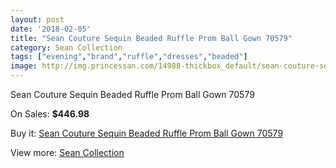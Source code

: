 ```yaml
---
layout: post
date: '2018-02-05'
title: "Sean Couture Sequin Beaded Ruffle Prom Ball Gown 70579"
category: Sean Collection
tags: ["evening","brand","ruffle","dresses","beaded"]
image: http://img.princessan.com/14988-thickbox_default/sean-couture-sequin-beaded-ruffle-prom-ball-gown-70579.jpg
---
```

Sean Couture Sequin Beaded Ruffle Prom Ball Gown 70579

On Sales: **$446.98**
<a href="https://www.princessan.com/en/sean-collection/7017-sean-couture-sequin-beaded-ruffle-prom-ball-gown-70579.html"><amp-img layout="responsive" width="600" height="600" src="//img.princessan.com/14988-thickbox_default/sean-couture-sequin-beaded-ruffle-prom-ball-gown-70579.jpg" alt="Sean Couture Sequin Beaded Ruffle Prom Ball Gown 70579 0" /></a>
<a href="https://www.princessan.com/en/sean-collection/7017-sean-couture-sequin-beaded-ruffle-prom-ball-gown-70579.html"><amp-img layout="responsive" width="600" height="600" src="//img.princessan.com/14991-thickbox_default/sean-couture-sequin-beaded-ruffle-prom-ball-gown-70579.jpg" alt="Sean Couture Sequin Beaded Ruffle Prom Ball Gown 70579 1" /></a>
<a href="https://www.princessan.com/en/sean-collection/7017-sean-couture-sequin-beaded-ruffle-prom-ball-gown-70579.html"><amp-img layout="responsive" width="600" height="600" src="//img.princessan.com/14990-thickbox_default/sean-couture-sequin-beaded-ruffle-prom-ball-gown-70579.jpg" alt="Sean Couture Sequin Beaded Ruffle Prom Ball Gown 70579 2" /></a>
<a href="https://www.princessan.com/en/sean-collection/7017-sean-couture-sequin-beaded-ruffle-prom-ball-gown-70579.html"><amp-img layout="responsive" width="600" height="600" src="//img.princessan.com/14989-thickbox_default/sean-couture-sequin-beaded-ruffle-prom-ball-gown-70579.jpg" alt="Sean Couture Sequin Beaded Ruffle Prom Ball Gown 70579 3" /></a>

Buy it: [Sean Couture Sequin Beaded Ruffle Prom Ball Gown 70579](https://www.princessan.com/en/sean-collection/7017-sean-couture-sequin-beaded-ruffle-prom-ball-gown-70579.html "Sean Couture Sequin Beaded Ruffle Prom Ball Gown 70579")

View more: [Sean Collection](https://www.princessan.com/en/56-sean-collection "Sean Collection")